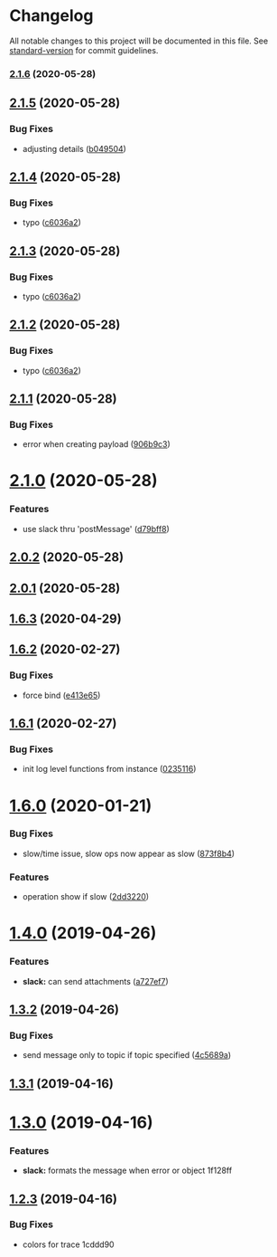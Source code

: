 # Changelog

All notable changes to this project will be documented in this file. See [standard-version](https://github.com/conventional-changelog/standard-version) for commit guidelines.

### [2.1.6](https://github.com/kasthor/yoml/compare/v2.1.5...v2.1.6) (2020-05-28)

## [2.1.5](https://github.com/kasthor/yoml/compare/v2.1.4...v2.1.5) (2020-05-28)


### Bug Fixes

* adjusting details ([b049504](https://github.com/kasthor/yoml/commit/b0495044fd3c9d8fcf63899eea5d1e6e3587c82c))



## [2.1.4](https://github.com/kasthor/yoml/compare/v2.1.1...v2.1.4) (2020-05-28)


### Bug Fixes

* typo ([c6036a2](https://github.com/kasthor/yoml/commit/c6036a2f7d6f875d95e92d22f3ae121a06b08591))



## [2.1.3](https://github.com/kasthor/yoml/compare/v2.1.1...v2.1.3) (2020-05-28)


### Bug Fixes

* typo ([c6036a2](https://github.com/kasthor/yoml/commit/c6036a2f7d6f875d95e92d22f3ae121a06b08591))



## [2.1.2](https://github.com/kasthor/yoml/compare/v2.1.1...v2.1.2) (2020-05-28)


### Bug Fixes

* typo ([c6036a2](https://github.com/kasthor/yoml/commit/c6036a2f7d6f875d95e92d22f3ae121a06b08591))



## [2.1.1](https://github.com/kasthor/yoml/compare/v2.1.0...v2.1.1) (2020-05-28)


### Bug Fixes

* error when creating payload ([906b9c3](https://github.com/kasthor/yoml/commit/906b9c3c447462323b5f6b95495440bd71c67bd3))



# [2.1.0](https://github.com/kasthor/yoml/compare/v2.0.2...v2.1.0) (2020-05-28)


### Features

* use slack thru 'postMessage' ([d79bff8](https://github.com/kasthor/yoml/commit/d79bff8dc93364b5e76ec636df51bddf46fb0b2c))



## [2.0.2](https://github.com/kasthor/yoml/compare/v2.0.1...v2.0.2) (2020-05-28)



## [2.0.1](https://github.com/kasthor/yoml/compare/v1.6.3...v2.0.1) (2020-05-28)



## [1.6.3](https://github.com/kasthor/yoml/compare/v1.6.2...v1.6.3) (2020-04-29)



<a name="1.6.2"></a>
## [1.6.2](https://github.com/kasthor/yoml/compare/v1.6.1...v1.6.2) (2020-02-27)


### Bug Fixes

* force bind ([e413e65](https://github.com/kasthor/yoml/commit/e413e65))



<a name="1.6.1"></a>
## [1.6.1](https://github.com/kasthor/yoml/compare/v1.6.0...v1.6.1) (2020-02-27)


### Bug Fixes

* init log level functions from instance ([0235116](https://github.com/kasthor/yoml/commit/0235116))



<a name="1.6.0"></a>
# [1.6.0](https://github.com/kasthor/yoml/compare/v1.4.0...v1.6.0) (2020-01-21)


### Bug Fixes

* slow/time issue, slow ops now appear as slow ([873f8b4](https://github.com/kasthor/yoml/commit/873f8b4))


### Features

* operation show if slow ([2dd3220](https://github.com/kasthor/yoml/commit/2dd3220))



<a name="1.4.0"></a>
# [1.4.0](https://github.com/kasthor/yoml/compare/v1.3.2...v1.4.0) (2019-04-26)


### Features

* **slack:** can send attachments ([a727ef7](https://github.com/kasthor/yoml/commit/a727ef7))



<a name="1.3.2"></a>
## [1.3.2](https://github.com/kasthor/yoml/compare/v1.3.1...v1.3.2) (2019-04-26)


### Bug Fixes

* send message only to topic if topic specified ([4c5689a](https://github.com/kasthor/yoml/commit/4c5689a))



<a name="1.3.1"></a>
## [1.3.1](https://github.com/kasthor/yoml/compare/v1.3.0...v1.3.1) (2019-04-16)



<a name="1.3.0"></a>
# [1.3.0](/compare/v1.2.3...v1.3.0) (2019-04-16)


### Features

* **slack:** formats the message when error or object 1f128ff



<a name="1.2.3"></a>
## [1.2.3](/compare/v1.2.2...v1.2.3) (2019-04-16)


### Bug Fixes

* colors for trace 1cddd90
